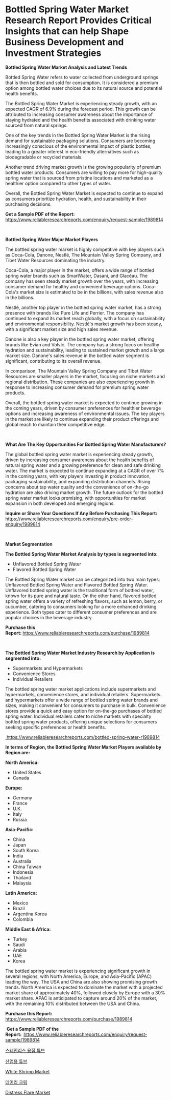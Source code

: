 <p><h1>Bottled Spring Water Market Research Report Provides Critical Insights that can help Shape Business Development and Investment Strategies</h1></p><p><strong>Bottled Spring Water Market Analysis and Latest Trends</strong></p>
<p><p>Bottled Spring Water refers to water collected from underground springs that is then bottled and sold for consumption. It is considered a premium option among bottled water choices due to its natural source and potential health benefits.</p><p>The Bottled Spring Water Market is experiencing steady growth, with an expected CAGR of 6.9% during the forecast period. This growth can be attributed to increasing consumer awareness about the importance of staying hydrated and the health benefits associated with drinking water sourced from natural springs.</p><p>One of the key trends in the Bottled Spring Water Market is the rising demand for sustainable packaging solutions. Consumers are becoming increasingly conscious of the environmental impact of plastic bottles, leading to a greater interest in eco-friendly alternatives such as biodegradable or recycled materials.</p><p>Another trend driving market growth is the growing popularity of premium bottled water products. Consumers are willing to pay more for high-quality spring water that is sourced from pristine locations and marketed as a healthier option compared to other types of water.</p><p>Overall, the Bottled Spring Water Market is expected to continue to expand as consumers prioritize hydration, health, and sustainability in their purchasing decisions.</p></p>
<p><strong>Get a Sample PDF of the Report:&nbsp;</strong> <a href="https://www.reliableresearchreports.com/enquiry/request-sample/1989814">https://www.reliableresearchreports.com/enquiry/request-sample/1989814</a></p>
<p>&nbsp;</p>
<p><strong>Bottled Spring Water Major Market Players</strong></p>
<p><p>The bottled spring water market is highly competitive with key players such as Coca-Cola, Danone, Nestlé, The Mountain Valley Spring Company, and Tibet Water Resources dominating the industry. </p><p>Coca-Cola, a major player in the market, offers a wide range of bottled spring water brands such as SmartWater, Dasani, and Glacéau. The company has seen steady market growth over the years, with increasing consumer demand for healthy and convenient beverage options. Coca-Cola's market size is estimated to be in the billions, with sales revenue also in the billions.</p><p>Nestlé, another top player in the bottled spring water market, has a strong presence with brands like Pure Life and Perrier. The company has continued to expand its market reach globally, with a focus on sustainability and environmental responsibility. Nestlé's market growth has been steady, with a significant market size and high sales revenue.</p><p>Danone is also a key player in the bottled spring water market, offering brands like Evian and Volvic. The company has a strong focus on healthy hydration and sustainability, leading to sustained market growth and a large market size. Danone's sales revenue in the bottled water segment is significant, contributing to its overall revenue.</p><p>In comparison, The Mountain Valley Spring Company and Tibet Water Resources are smaller players in the market, focusing on niche markets and regional distribution. These companies are also experiencing growth in response to increasing consumer demand for premium spring water products.</p><p>Overall, the bottled spring water market is expected to continue growing in the coming years, driven by consumer preferences for healthier beverage options and increasing awareness of environmental issues. The key players in the market are likely to continue expanding their product offerings and global reach to maintain their competitive edge.</p></p>
<p>&nbsp;</p>
<p><strong>What Are The Key Opportunities For Bottled Spring Water Manufacturers?</strong></p>
<p><p>The global bottled spring water market is experiencing steady growth, driven by increasing consumer awareness about the health benefits of natural spring water and a growing preference for clean and safe drinking water. The market is expected to continue expanding at a CAGR of over 7% in the coming years, with key players investing in product innovation, packaging sustainability, and expanding distribution channels. Rising concerns about tap water quality and the convenience of on-the-go hydration are also driving market growth. The future outlook for the bottled spring water market looks promising, with opportunities for market expansion in both developed and emerging regions.</p></p>
<p><strong>Inquire or Share Your Questions If Any Before Purchasing This Report:</strong> <a href="https://www.reliableresearchreports.com/enquiry/pre-order-enquiry/1989814">https://www.reliableresearchreports.com/enquiry/pre-order-enquiry/1989814</a></p>
<p>&nbsp;</p>
<p><strong>Market Segmentation</strong></p>
<p><strong>The Bottled Spring Water Market Analysis by types is segmented into:</strong></p>
<p><ul><li>Unflavored Bottled Spring Water</li><li>Flavored Bottled Spring Water</li></ul></p>
<p><p>The Bottled Spring Water market can be categorized into two main types: Unflavored Bottled Spring Water and Flavored Bottled Spring Water. Unflavored bottled spring water is the traditional form of bottled water, known for its pure and natural taste. On the other hand, flavored bottled spring water offers a variety of refreshing flavors, such as lemon, berry, or cucumber, catering to consumers looking for a more enhanced drinking experience. Both types cater to different consumer preferences and are popular choices in the beverage industry.</p></p>
<p><strong>Purchase this Report:&nbsp;</strong><a href="https://www.reliableresearchreports.com/purchase/1989814">https://www.reliableresearchreports.com/purchase/1989814</a></p>
<p>&nbsp;</p>
<p><strong>The Bottled Spring Water Market Industry Research by Application is segmented into:</strong></p>
<p><ul><li>Supermarkets and Hypermarkets</li><li>Convenience Stores</li><li>Individual Retailers</li></ul></p>
<p><p>The bottled spring water market applications include supermarkets and hypermarkets, convenience stores, and individual retailers. Supermarkets and hypermarkets offer a wide range of bottled spring water brands and sizes, making it convenient for consumers to purchase in bulk. Convenience stores provide a quick and easy option for on-the-go purchases of bottled spring water. Individual retailers cater to niche markets with specialty bottled spring water products, offering unique selections for consumers seeking specific preferences or health benefits.</p></p>
<p><a href="https://www.reliableresearchreports.com/bottled-spring-water-r1989814">&nbsp;https://www.reliableresearchreports.com/bottled-spring-water-r1989814</a></p>
<p><strong>In terms of Region, the Bottled Spring Water Market Players available by Region are:</strong></p>
<p>
    <p> <strong> North America: </strong>
        <ul>
            <li>United States</li>
            <li>Canada</li>
        </ul>
        </p> 
    <p> <strong> Europe: </strong>
        <ul>
            <li>Germany</li>
            <li>France</li>
            <li>U.K.</li>
            <li>Italy</li>
            <li>Russia</li>
        </ul>
        </p> 
    <p> <strong> Asia-Pacific: </strong>
        <ul>
            <li>China</li>
            <li>Japan</li>
            <li>South Korea</li>
            <li>India</li>
            <li>Australia</li>
            <li>China Taiwan</li>
            <li>Indonesia</li>
            <li>Thailand</li>
            <li>Malaysia</li>
        </ul>
        </p> 
    <p> <strong> Latin America: </strong>
        <ul>
            <li>Mexico</li>
            <li>Brazil</li>
            <li>Argentina Korea</li>
            <li>Colombia</li>
        </ul>
        </p> 
    <p> <strong> Middle East & Africa: </strong>
        <ul>
            <li>Turkey</li>
            <li>Saudi</li>
            <li>Arabia</li>
            <li>UAE</li>
            <li>Korea</li>
        </ul>
    </p>
    </p>
<p><p>The bottled spring water market is experiencing significant growth in several regions, with North America, Europe, and Asia-Pacific (APAC) leading the way. The USA and China are also showing promising growth trends. North America is expected to dominate the market with a projected market share of approximately 40%, followed closely by Europe with a 30% market share. APAC is anticipated to capture around 20% of the market, with the remaining 10% distributed between the USA and China.</p></p>
<p><strong>Purchase this Report: </strong><a href="https://www.reliableresearchreports.com/purchase/1989814">https://www.reliableresearchreports.com/purchase/1989814</a></p>
<p>&nbsp;<strong>Get a Sample PDF of the Report:&nbsp;&nbsp;</strong><a href="https://www.reliableresearchreports.com/enquiry/request-sample/1989814">https://www.reliableresearchreports.com/enquiry/request-sample/1989814</a></p>
<p><strong></strong></p>
<p><p><a href="https://github.com/oajzkywllm460/Market-Research-Report-List-1/blob/main/590715617011.md">스테인리스 용접 튜브</a></p><p><a href="https://github.com/darrellockm3ytan895656/Market-Research-Report-List-1/blob/main/590633417010.md">산업용 튜브</a></p><p><a href="https://github.com/GroverBarry/Market-Research-Report-List-4/blob/main/white-shrimp-market.md">White Shrimp Market</a></p><p><a href="https://medium.com/@bobbyreitenberg879562023/%EB%94%94%EC%BD%94%EB%94%A9-%EB%8D%B0%EC%96%B4%EB%A6%AC-%ED%81%AC%EB%A6%BC-%EC%8B%9C%EC%9E%A5-%EC%A7%80%ED%91%9C-%EC%8B%9C%EC%9E%A5-%EC%A0%90%EC%9C%A0%EC%9C%A8-%ED%8A%B8%EB%A0%8C%EB%93%9C-%EB%B0%8F-%EC%84%B1%EC%9E%A5-%ED%8C%A8%ED%84%B4-52e200faa571">데어리 크림</a></p><p><a href="https://issuu.com/reportprime-2/docs/distress-flare-market-size-2030.pptx">Distress Flare Market</a></p></p>
